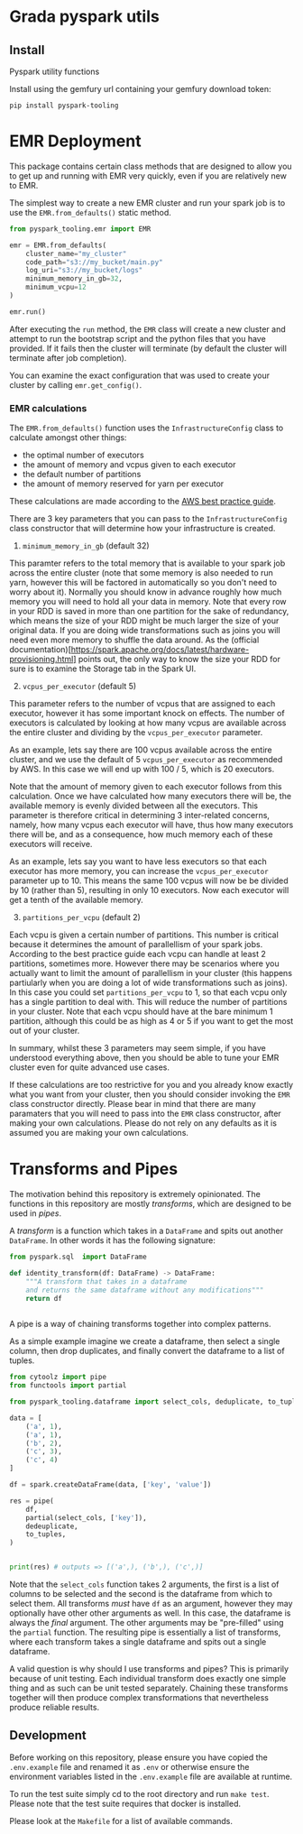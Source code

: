 # Grada pyspark utils

## Install

Pyspark utility functions


Install using the gemfury url containing your gemfury download token:

```
pip install pyspark-tooling
```


# EMR Deployment

This package contains certain class methods that are designed to allow you to get up and running with EMR very quickly, even if you are relatively new to EMR.

The simplest way to create a new EMR cluster and run your spark job is to use the `EMR.from_defaults()` static method.

```python
from pyspark_tooling.emr import EMR

emr = EMR.from_defaults(
    cluster_name="my_cluster"
    code_path="s3://my_bucket/main.py"
    log_uri="s3://my_bucket/logs"
    minimum_memory_in_gb=32,
    minimum_vcpu=12
)

emr.run()
```

After executing the `run` method, the `EMR` class will  create a new cluster and attempt to run the bootstrap script and the python files that you have provided. If it fails then the cluster will terminate (by default the cluster will terminate after job completion).

You can examine the exact configuration that was used to create your cluster by calling `emr.get_config()`.


### EMR calculations

The `EMR.from_defaults()` function uses the `InfrastructureConfig` class to calculate amongst other things:

- the optimal number of executors
- the amount of memory and vcpus given to each executor
- the default number of partitions
- the amount of memory reserved for yarn per executor


These calculations are made according to the [AWS best practice guide](https://aws.amazon.com/blogs/big-data/best-practices-for-successfully-managing-memory-for-apache-spark-applications-on-amazon-emr/).

There are 3 key parameters that you can pass to the `InfrastructureConfig` class constructor that will determine how your infrastructure is created.

1) `minimum_memory_in_gb` (default 32)

This paramter refers to the total memory that is available to your spark job across the entire cluster (note that some memory is also needed to run yarn, however this will be factored in automatically so you don't need to worry about it). Normally you should know in advance roughly how much memory you will need to hold all your data in memory. Note that every row in your RDD is saved in more than one partition for the sake of redundancy, which means the size of your RDD might be much larger the size of your original data. If you are doing wide transformations such as joins you will need even more memory to shuffle the data around. As the (official documentation)[https://spark.apache.org/docs/latest/hardware-provisioning.html] points out, the only way to know the size your RDD for sure is to examine the Storage tab in the Spark UI.

2) `vcpus_per_executor` (default 5)

This parameter refers to the number of vcpus that are assigned to each executor, however it has some important knock on effects. The number of executors is calculated by looking at how many vcpus are available across the entire cluster and dividing by the `vcpus_per_executor` parameter.

As an example, lets say there are 100 vcpus available across the entire cluster, and we use the default of 5 `vcpus_per_executor` as recommended by AWS. In this case we will end up with 100 / 5, which is 20 executors. 

Note that the amount of memory given to each executor follows from this calculation. Once we have calculated how many executors there will be, the available memory is evenly divided between all the executors. This parameter is therefore critical in determining 3 inter-related concerns, namely, how many vcpus each executor will have, thus how many executors there will be, and as a consequence, how much memory each of these executors will receive.

As an example, lets say you want to have less executors so that each executor has more memory, you can increase the `vcpus_per_executor` parameter up to 10. This means the same 100 vcpus will now be be divided by 10 (rather than 5), resulting in only 10 executors. Now each executor will get a tenth of the available memory.


3) `partitions_per_vcpu` (default 2) 

Each vcpu is given a certain number of partitions. This number is critical because it determines the amount of parallellism of your spark jobs. According to the best practice guide each vcpu can handle at least 2 partitions, sometimes more. However there may be scenarios where you actually want to limit the amount of parallellism in your cluster (this happens partiularly when you are doing a lot of wide transformations such as joins). In this case you could set `partitions_per_vcpu` to 1, so that each vcpu only has a single partition to deal with. This will reduce the number of partitions in your cluster. Note that each vcpu should have at the bare minimum 1 partition, although this could be as high as 4 or 5 if you want to get the most out of your cluster.


In summary, whilst these 3 parameters may seem simple, if you have understood everything above, then you should be able to tune your EMR cluster even for quite advanced use cases.


If these calculations are too restrictive for you and you already know exactly what you want from your cluster, then you should consider invoking the `EMR` class constructor directly. Please bear in mind that there are many paramaters that you will need to pass into the `EMR` class constructor, after making your own calculations. Please do not rely on any defaults as it is assumed you are making your own calculations.


# Transforms and Pipes

The motivation behind this repository is extremely opinionated. The functions in this repository are mostly *transforms*, which are designed to be used in *pipes*. 

A *transform* is a function which takes in a `DataFrame` and spits out another `DataFrame`. In other words it has the following signature:

```python
from pyspark.sql  import DataFrame

def identity_transform(df: DataFrame) -> DataFrame:
    """A transform that takes in a dataframe 
    and returns the same dataframe without any modifications"""
    return df
    
```

A pipe is a way of chaining transforms together into complex patterns.

As a simple example imagine we create a dataframe, then select a single column, then drop duplicates, and finally convert the dataframe to a list of tuples.

```python
from cytoolz import pipe
from functools import partial

from pyspark_tooling.dataframe import select_cols, deduplicate, to_tuples

data = [
    ('a', 1),
    ('a', 1),
    ('b', 2),
    ('c', 3),
    ('c', 4)
]

df = spark.createDataFrame(data, ['key', 'value'])

res = pipe(
    df,
    partial(select_cols, ['key']),
    dedeuplicate,
    to_tuples,
)


print(res) # outputs => [('a',), ('b',), ('c',)]

```

Note that the `select_cols` function takes 2 arguments, the first is a list of columns to be selected and the second is the dataframe from which to select them. All transforms *must* have `df` as an argument, however they may optionally have other other arguments as well. In this case, the dataframe is always the *final* argument. The other arguments may be "pre-filled" using the `partial` function. The resulting pipe is essentially a list of transforms, where each transform takes a single dataframe and spits out a single dataframe.


A valid question is why should I use transforms and pipes? This is primarily because of unit testing. Each individual transform does exactly one simple thing and as such can be unit tested separately. Chaining these transforms together will then produce complex transformations that nevertheless produce reliable results.


## Development

Before working on this repository, please ensure you have copied the `.env.example` file and renamed it as `.env` or otherwise ensure the environment variables listed in the `.env.example` file are available at runtime.

To run the test suite simply cd to the root directory and run `make test`. Please note that the test suite requires that docker is installed.

Please look at the `Makefile` for a list of available commands.

